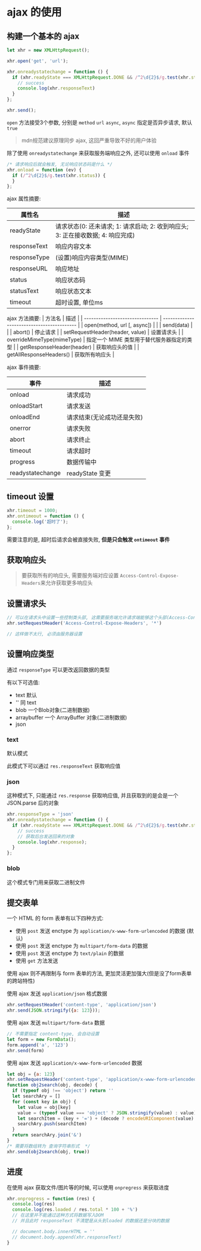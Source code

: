 # ajax 的使用

## 构建一个基本的 ajax

```JavaScript
let xhr = new XMLHttpRequest();

xhr.open('get', 'url');

xhr.onreadystatechange = function () {
  if (xhr.readyState === XMLHttpRequest.DONE && /^2\d{2}$/g.test(xhr.status)) {
    // success
    console.log(xhr.responseText)
  }
};

xhr.send();
```

`open` 方法接受3个参数, 分别是 `method` `url` `async`, `async` 指定是否异步请求, 默认`true`

> mdn规范建议原理同步 ajax, 这回严重导致不好的用户体验

除了使用 `onreadystatechange` 来获取服务端响应之外, 还可以使用 `onload` 事件

```JavaScript
/* 请求响应后就会触发, 无论响应状态码是什么 */
xhr.onload = function (ev) {
  if (/^2\d{2}$/g.test(xhr.status)) {
  }
};
```

ajax 属性摘要:

| 属性名       | 描述                                                                            |
| ------------ | ------------------------------------------------------------------------------- |
| readyState   | 请求状态(0: 还未请求; 1: 请求启动; 2: 收到响应头; 3: 正在接收数据; 4: 响应完成) |
| responseText | 响应内容文本                                                                    |
| responseType | (设置)响应内容类型(MIME)                                                        |
| responseURL  | 响应地址                                                                        |
| status       | 响应状态码                                                                      |
| statusText   | 响应状态文本                                                                    |
| timeout      | 超时设置, 单位ms                                                                |


ajax 方法摘要: 
| 方法名                          | 描述                                       |
| ------------------------------- | ------------------------------------------ |
| open(method, url [, async])     |                                            |
| send(data)                      |                                            |
| abort()                         | 停止请求                                   |
| setRequestHeader(header, value) | 设置请求头                                 |
| overrideMimeType(mimeType)      | 指定一个 MIME 类型用于替代服务器指定的类型 |
| getResponseHeader(header)       | 获取响应头的值                             |
| getAllResponseHeaders()         | 获取所有响应头                             |


ajax 事件摘要: 

| 事件             | 描述                       |
| ---------------- | -------------------------- |
| onload           | 请求成功                   |
| onloadStart      | 请求发送                   |
| onloadEnd        | 请求结束(无论成功还是失败) |
| onerror          | 请求失败                   |
| abort            | 请求终止                   |
| timeout          | 请求超时                   |
| progress         | 数据传输中                 |
| readystatechange | readyState 变更            |

## timeout 设置

```JavaScript
xhr.timeout = 1000;
xhr.ontimeout = function () {
  console.log('超时了');
};
```

需要注意的是, 超时后请求会被直接失败, **但是只会触发 `ontimeout` 事件**

## 获取响应头

> 要获取所有的响应头, 需要服务端对应设置 `Access-Control-Expose-Headers`来允许获取更多响应头

## 设置请求头

```javascript
// 可以在请求头中设置一些控制类头部, 这需要服务端允许请求端能够这个头部(Access-Control-Allow-Headers)
xhr.setRequestHeader('Access-Control-Expose-Headers', '*')

// 这样做不太行, 必须由服务器设置
```

## 设置响应类型

通过 `responseType` 可以更改返回数据的类型

有以下可选值: 

+ text 默认
+ '' 同 text
+ blob 一个Blob对象(二进制数据)
+ arraybuffer 一个 ArrayBuffer 对象(二进制数据)
+ json 


### text

默认模式

此模式下可以通过 `res.responseText` 获取响应值

### json

这种模式下, 只能通过 `res.response` 获取响应值, 并且获取到的是会是一个 JSON.parse 后的对象

```JavaScript
xhr.responseType = 'json'
xhr.onreadystatechange = function () {
  if (xhr.readyState === XMLHttpRequest.DONE && /^2\d{2}$/g.test(xhr.status)) {
    // success
    // 获取后台发送回来的对象
    console.log(xhr.response);
  }
};
```

### blob

这个模式专门用来获取二进制文件


## 提交表单

一个 HTML 的 form 表单有以下四种方式:

+ 使用 `post` 发送 enctype 为 `application/x-www-form-urlencoded` 的数据 (默认)
+ 使用 `post` 发送 enctype 为 `multipart/form-data` 的数据
+ 使用 `post` 发送 enctype 为 `text/plain` 的数据
+ 使用 `get` 方法发送

使用 ajax 则不再限制与 form 表单的方法, 更加灵活更加强大(但是没了form表单的跨站特性)


使用 ajax 发送 `application/json` 格式数据
```js
xhr.setRequestHeader('content-type', 'application/json')
xhr.send(JSON.stringify({a: 123}));
```

使用 ajax 发送 `multipart/form-data` 数据
```js
// 不需要指定 content-type, 会自动设置
let form = new FormData();
form.append('a', '123')
xhr.send(form)
```


使用 ajax 发送 `application/x-www-form-urlencoded` 数据
```js
let obj = {a: 123}
xhr.setRequestHeader('content-type', 'application/x-www-form-urlencoded')
function obj2search(obj, decode) {
  if (typeof obj !== 'object') return ''
  let searchAry = []
  for (const key in obj) {
    let value = obj[key]
    value = (typeof value === 'object' ? JSON.stringify(value) : value)
    let searchItem = (key + '=') + (decode ? encodeURIComponent(value) : value)
    searchAry.push(searchItem)
  }
  return searchAry.join('&')
}
/* 需要将数组转为 查询字符串形式  */
xhr.send(obj2search(obj, true))
```


## 进度

在使用 ajax 获取文件/图片等的时候, 可以使用 `onpregress` 来获取进度

```js
xhr.onprogress = function (res) {
  console.log(res)
  console.log(res.loaded / res.total * 100 + '%')
  // 在这里并不能通过这种方式将数据写入DOM
  // 并且此时 responseText 不清楚是从头到loaded 的数据还是分块的数据

  // document.body.innerHTML = ''
  // document.body.append(xhr.responseText)
}
```
